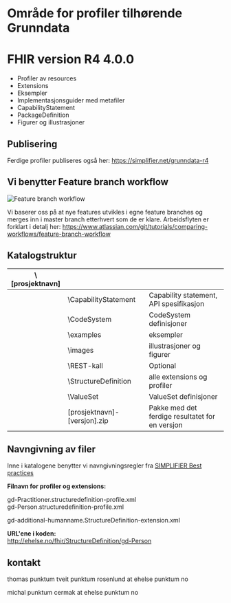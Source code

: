 # Område for profiler tilhørende Grunndata
# FHIR version R4 4.0.0

- Profiler av resources
- Extensions
- Eksempler
- Implementasjonsguider med metafiler
- CapabilityStatement
- PackageDefinition
- Figurer og illustrasjoner

## Publisering
Ferdige profiler publiseres også her: 
https://simplifier.net/grunndata-r4

## Vi benytter Feature branch workflow
![Feature branch workflow](https://git.sarepta.ehelse.no/utvikling/FHIR/raw/92dff80b4b825be384908a90a3abfa7d6a8d6a46/Feature-branch-workflow.JPG)

Vi baserer oss på at nye features utvikles i egne feature branches og merges inn i master branch etterhvert som de er klare. Arbeidsflyten er forklart i detalj her:
https://www.atlassian.com/git/tutorials/comparing-workflows/feature-branch-workflow

## Katalogstruktur

|\\[prosjektnavn]| | |
|---|---|---|
| |\\CapabilityStatement | Capability statement, API spesifikasjon |
| |\\CodeSystem | CodeSystem definisjoner |
| |\\examples | eksempler |
| |\\images | illustrasjoner og figurer |
| |\\REST-kall | Optional |
| |\\StructureDefinition | alle extensions og profiler |
| |\\ValueSet | ValueSet definisjoner |
| |[prosjektnavn]-[versjon].zip | Pakke med det ferdige resultatet for en versjon |

## Navngivning av filer
Inne i katalogene benytter vi navngivningsregler fra [SIMPLIFIER Best practices](https://simplifier.net/guide/ProfilingAcademy/Best-practices)

**Filnavn for profiler og extensions:**  

gd-Practitioner.structuredefinition-profile.xml  
gd-Person.structuredefinition-profile.xml

gd-additional-humanname.StructureDefinition-extension.xml

**URL'ene i koden:**  
http://ehelse.no/fhir/StructureDefinition/gd-Person

## kontakt

thomas punktum tveit punktum rosenlund at ehelse punktum no

michal punktum cermak at ehelse punktum no
